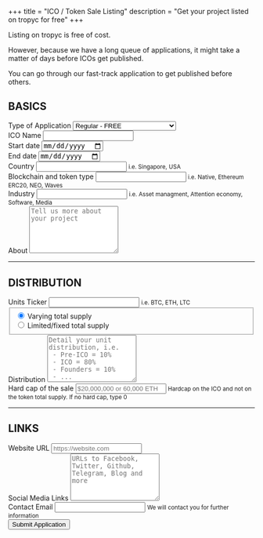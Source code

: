 +++
title = "ICO / Token Sale Listing"
description = "Get your project listed on tropyc for free"
+++

<div class="container">
  <div class="row justify-content-center">
    <div class="col-lg-6">
      <form action="https://formspree.io/tokensale@tropyc.co" method="POST" class="border rounded p-4">
        <p> Listing on tropyc is free of cost. </p>
        <p> However, because we have a long queue of applications, it might take a matter of days before ICOs get published. </p>
        <p> You can go through our fast-track application to get published before others.</p>
        <h2 class="h3 text-center bg-primary p-2 text-white my-5">BASICS</h2>
        <div class="form-group">
          <label for="applicationType">Type of Application</label>
          <select name="applicationType" class="form-control" id="applicationType">
            <option>Regular - FREE</option>
            <option>Fast track 48h - 0.01 BTC</option>
            <option>1 week high visibility - 0.05 BTC</option>
          </select>
        </div>
        <div class="form-group">
          <label for="name">ICO Name</label>
          <input type="text" name="name" class="form-control form-control-sm" id="name" required>
        </div>
        <div class="row">
          <div class="col">
            <div class="form-group">
              <label for="startDate">Start date</label>
              <input type="date" name="startDate" class="form-control form-control-sm" id="startDate" required>
            </div>
          </div>
          <div class="col">
            <div class="form-group">
              <label for="endDate">End date</label>
              <input type="date" name="endDate" class="form-control form-control-sm" id="endDate" required>
            </div>
          </div>
        </div>
        <div class="form-group">
          <label for="country">Country</label>
          <input type="text" name="country" class="form-control form-control-sm" id="country" aria-describedby="countryHelp">
          <small id="countryHelp" class="form-text text-muted">i.e. Singapore, USA</small>
        </div>
        <div class="form-group">
          <label for="blockchainTokenType">Blockchain and token type</label>
          <input type="text" name="blockchainTokenType" class="form-control form-control-sm" id="blockchainTokenType" aria-describedby="blockchainTokenTypeHelp">
          <small id="blockchainTokenTypeHelp" class="form-text text-muted">i.e. Native, Ethereum ERC20, NEO, Waves</small>
        </div>
        <div class="form-group">
          <label for="industry">Industry</label>
          <input type="text" name="industry" class="form-control form-control-sm" id="industry" aria-describedby="industryHelp">
          <small id="industryHelp" class="form-text text-muted">i.e. Asset managment, Attention economy, Software, Media</small>
        </div>
        <div class="form-group">
          <label for="about">About</label>
          <textarea name="about" class="form-control form-control-sm" id="about" rows="6" placeholder="Tell us more about your project"></textarea>
        </div>
        <hr class="my-5">
        <h2 class="h3 text-center bg-primary p-2 text-white my-5">DISTRIBUTION</h2>
        <div class="form-group">
          <label for="ticker">Units Ticker</label>
          <input type="text" name="ticker" class="form-control form-control-sm" id="ticker">
          <small id="tickerHelp" class="form-text text-muted">i.e. BTC, ETH, LTC</small>
        </div>
        <fieldset class="form-group">
          <div class="form-check">
            <label class="form-check-label">
              <input class="form-check-input" type="radio" name="supplyType" id="supplyType" value="Varying total supply" checked>
              Varying total supply
            </label>
          </div>
          <div class="form-check">
            <label class="form-check-label">
              <input class="form-check-input" type="radio" name="supplyType" id="supplyType" value="Limited/fixed total supply">
              Limited/fixed total supply
            </label>
          </div>
        </fieldset>
        <div class="form-group">
          <label for="distribution">Distribution</label>
          <textarea name="distribution" class="form-control form-control-sm" id="distribution" rows="6" placeholder="Detail your unit distribution, i.e. &#10; - Pre-ICO = 10% &#10; - ICO = 80% &#10; - Founders = 10% &#10; - ..."></textarea>
        </div>
        <div class="form-group">
          <label for="hardCap">Hard cap of the sale</label>
          <input type="text" name="hardCap" class="form-control form-control-sm" id="hardCap" aria-describedby="hardCapHelp" placeholder="$20,000,000 or 60,000 ETH">
          <small id="hardCapHelp" class="form-text text-muted">Hardcap on the ICO and not on the token total supply. If no hard cap, type 0</small>
        </div>
        <hr class="my-5">
        <h2 class="h3 text-center bg-primary p-2 text-white my-5">LINKS</h2>
        <div class="form-group">
          <label for="websiteUrl">Website URL</label>
          <input type="text" name="websiteUrl" class="form-control form-control-sm" id="websiteUrl" placeholder="https://website.com">
        </div>
        <div class="form-group">
          <label for="socialLinks">Social Media Links</label>
          <textarea name="socialLinks" class="form-control form-control-sm" id="socialLinks" rows="6" placeholder="URLs to Facebook, Twitter, Github, Telegram, Blog and more"></textarea>
        </div>
        <div class="form-group">
          <label for="email">Contact Email</label>
          <input type="email" name="_replyto" class="form-control form-control-sm" id="email" aria-describedby="emailHelp" required>
          <small id="emailHelp" class="form-text text-muted">We will contact you for further information</small>
        </div>
        <input type="hidden" name="_subject" value="Token Sale Listing - New submission" />
        <button type="submit" class="btn btn-primary d-block mx-auto">Submit Application</button>
      </form>
    </div>
  </div>
</div>
